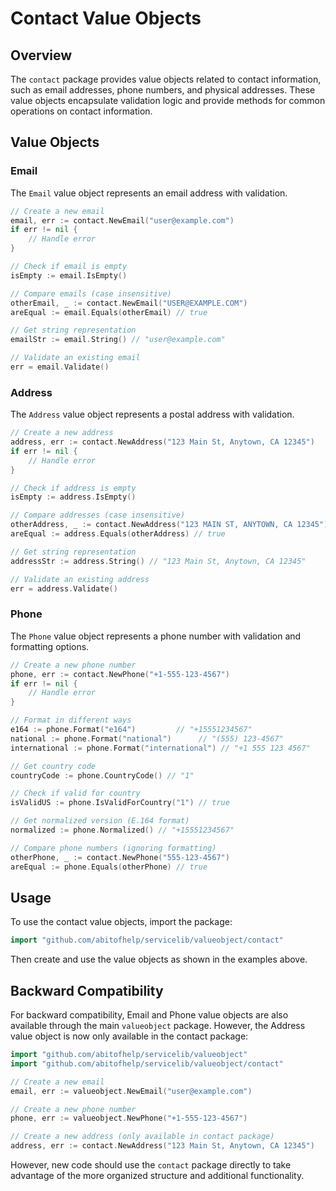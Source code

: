 # Contact Value Objects

## Overview

The `contact` package provides value objects related to contact information, such as email addresses, phone numbers, and physical addresses. These value objects encapsulate validation logic and provide methods for common operations on contact information.

## Value Objects

### Email

The `Email` value object represents an email address with validation.

```go
// Create a new email
email, err := contact.NewEmail("user@example.com")
if err != nil {
    // Handle error
}

// Check if email is empty
isEmpty := email.IsEmpty()

// Compare emails (case insensitive)
otherEmail, _ := contact.NewEmail("USER@EXAMPLE.COM")
areEqual := email.Equals(otherEmail) // true

// Get string representation
emailStr := email.String() // "user@example.com"

// Validate an existing email
err = email.Validate()
```

### Address

The `Address` value object represents a postal address with validation.

```go
// Create a new address
address, err := contact.NewAddress("123 Main St, Anytown, CA 12345")
if err != nil {
    // Handle error
}

// Check if address is empty
isEmpty := address.IsEmpty()

// Compare addresses (case insensitive)
otherAddress, _ := contact.NewAddress("123 MAIN ST, ANYTOWN, CA 12345")
areEqual := address.Equals(otherAddress) // true

// Get string representation
addressStr := address.String() // "123 Main St, Anytown, CA 12345"

// Validate an existing address
err = address.Validate()
```

### Phone

The `Phone` value object represents a phone number with validation and formatting options.

```go
// Create a new phone number
phone, err := contact.NewPhone("+1-555-123-4567")
if err != nil {
    // Handle error
}

// Format in different ways
e164 := phone.Format("e164")         // "+15551234567"
national := phone.Format("national")      // "(555) 123-4567"
international := phone.Format("international") // "+1 555 123 4567"

// Get country code
countryCode := phone.CountryCode() // "1"

// Check if valid for country
isValidUS := phone.IsValidForCountry("1") // true

// Get normalized version (E.164 format)
normalized := phone.Normalized() // "+15551234567"

// Compare phone numbers (ignoring formatting)
otherPhone, _ := contact.NewPhone("555-123-4567")
areEqual := phone.Equals(otherPhone) // true
```

## Usage

To use the contact value objects, import the package:

```go
import "github.com/abitofhelp/servicelib/valueobject/contact"
```

Then create and use the value objects as shown in the examples above.

## Backward Compatibility

For backward compatibility, Email and Phone value objects are also available through the main `valueobject` package. However, the Address value object is now only available in the contact package:

```go
import "github.com/abitofhelp/servicelib/valueobject"
import "github.com/abitofhelp/servicelib/valueobject/contact"

// Create a new email
email, err := valueobject.NewEmail("user@example.com")

// Create a new phone number
phone, err := valueobject.NewPhone("+1-555-123-4567")

// Create a new address (only available in contact package)
address, err := contact.NewAddress("123 Main St, Anytown, CA 12345")
```

However, new code should use the `contact` package directly to take advantage of the more organized structure and additional functionality.
